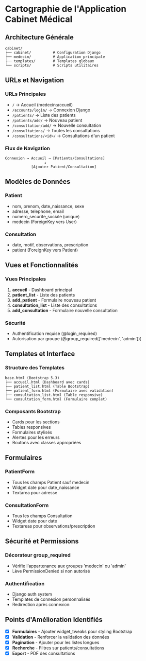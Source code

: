 # Cartographie de l'Application Cabinet Médical

## Architecture Générale

```
cabinet/
├── cabinet/          # Configuration Django
├── medecin/          # Application principale
├── templates/        # Templates globaux
└── scripts/          # Scripts utilitaires
```

## URLs et Navigation

### URLs Principales
- `/` → Accueil (medecin:accueil)
- `/accounts/login/` → Connexion Django
- `/patients/` → Liste des patients
- `/patients/add/` → Nouveau patient
- `/consultation/add/` → Nouvelle consultation
- `/consultations/` → Toutes les consultations
- `/consultations/<id>/` → Consultations d'un patient

### Flux de Navigation
```
Connexion → Accueil → [Patients/Consultations]
                  ↓
            [Ajouter Patient/Consultation]
```

## Modèles de Données

### Patient
- nom, prenom, date_naissance, sexe
- adresse, telephone, email
- numero_securite_sociale (unique)
- medecin (ForeignKey vers User)

### Consultation
- date, motif, observations, prescription
- patient (ForeignKey vers Patient)

## Vues et Fonctionnalités

### Vues Principales
1. **accueil** - Dashboard principal
2. **patient_list** - Liste des patients
3. **add_patient** - Formulaire nouveau patient
4. **consultation_list** - Liste des consultations
5. **add_consultation** - Formulaire nouvelle consultation

### Sécurité
- Authentification requise (@login_required)
- Autorisation par groupe (@group_required(['medecin', 'admin']))

## Templates et Interface

### Structure des Templates
```
base.html (Bootstrap 5.3)
├── accueil.html (Dashboard avec cards)
├── patient_list.html (Table Bootstrap)
├── patient_form.html (Formulaire avec validation)
├── consultation_list.html (Table responsive)
└── consultation_form.html (Formulaire complet)
```

### Composants Bootstrap
- Cards pour les sections
- Tables responsives
- Formulaires stylisés
- Alertes pour les erreurs
- Boutons avec classes appropriées

## Formulaires

### PatientForm
- Tous les champs Patient sauf medecin
- Widget date pour date_naissance
- Textarea pour adresse

### ConsultationForm
- Tous les champs Consultation
- Widget date pour date
- Textareas pour observations/prescription

## Sécurité et Permissions

### Décorateur group_required
- Vérifie l'appartenance aux groupes 'medecin' ou 'admin'
- Lève PermissionDenied si non autorisé

### Authentification
- Django auth system
- Templates de connexion personnalisés
- Redirection après connexion

## Points d'Amélioration Identifiés

- [x] **Formulaires** - Ajouter widget_tweaks pour styling Bootstrap
- [x] **Validation** - Renforcer la validation des données
- [x] **Pagination** - Ajouter pour les listes longues
- [x] **Recherche** - Filtres sur patients/consultations
- [x] **Export** - PDF des consultations